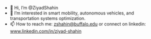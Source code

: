 - 👋 Hi, I’m @ZiyadShahin
- 👀 I’m interested in smart mobility, autonomous vehicles, and transportation systems optimization.
- 📫 How to reach me: zshahin@buffalo.edu or connect on linkedin: www.linkedin.com/in/ziyad-shahin


<!---
ZiyadShahin/ZiyadShahin is a ✨ special ✨ repository because its `README.md` (this file) appears on your GitHub profile.
You can click the Preview link to take a look at your changes.
--->
